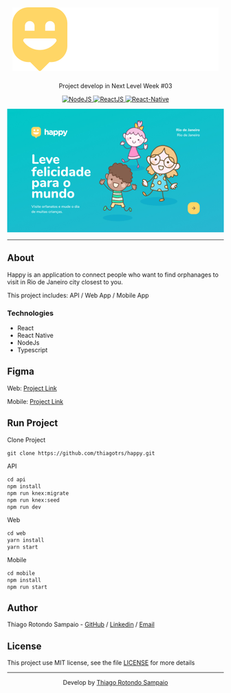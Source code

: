 <h1 align="center"><img src="./web/src/images/logo.svg" alt="Happy" /></h1>
<p align="center">Project develop in Next Level Week #03</p>
<p align="center">
  <a href="https://nodejs.org/en/">
    <img src="https://img.shields.io/static/v1?label=Node&message=JS&color=blue?style=plastic&logo=Node.js" alt="NodeJS" />
  </a>
  <a href="https://reactjs.org/">
    <img src="https://img.shields.io/static/v1?label=React&message=JS&color=blue?style=plastic&logo=React" alt="ReactJS" />
  </a>
  <a href="https://reactnative.dev/">
    <img src="https://img.shields.io/static/v1?label=React&message=Native&color=blue?style=plastic&logo=React" alt="React-Native" />
  </a>
</p>
<p align="center"><img src="./happy.jpg" /></p>

---

## About

Happy is an application to connect people who want to find orphanages to visit in Rio de Janeiro city closest to you.

This project includes: API / Web App / Mobile App

### Technologies

<ul>
    <li>React</li>
    <li>React Native</li>
    <li>NodeJs</li>
    <li>Typescript</li>
</ul>
<h2>Figma</h2>
<p>Web: <a href="https://www.figma.com/file/UDI5ggRsYaymyDHGpGCx9V/Happy-Web-(Copy)?node-id=0%3A1" target="__blank">Project Link</a></p>
<p>Mobile: <a href="https://www.figma.com/file/XxCRupJapfeCao1nc4SeHp/Happy-Mobile-(Copy)" target="__blank">Project Link</a></p>

## Run Project

Clone Project

```git
git clone https://github.com/thiagotrs/happy.git
```

API

```ssh
cd api
npm install
npm run knex:migrate
npm run knex:seed
npm run dev
```

Web

```ssh
cd web
yarn install
yarn start
```

Mobile

```ssh
cd mobile
npm install
npm run start
```

## Author

Thiago Rotondo Sampaio - [GitHub](https://github.com/thiagotrs) / [Linkedin](https://www.linkedin.com/in/thiago-rotondo-sampaio) / [Email](mailto:thiagorot@gmail.com)

## License

This project use MIT license, see the file [LICENSE](.github/LICENSE.md) for more details

---

<p align="center">Develop by <a href="https://github.com/thiagotrs">Thiago Rotondo Sampaio</a></p>
